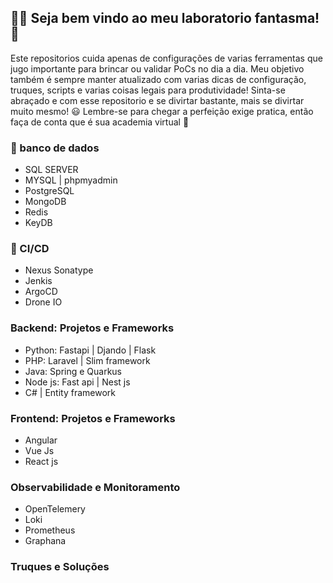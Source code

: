 ## 🧑‍🔬 Seja bem vindo ao meu laboratorio fantasma! 👻
Este repositorios cuida apenas de configurações de varias ferramentas que jugo importante para brincar ou validar PoCs no dia a dia.
Meu objetivo também é sempre manter atualizado com varias dicas de configuração, truques, scripts e varias coisas legais para produtividade!
Sinta-se abraçado e com esse repositorio e se divirtar bastante, mais se divirtar muito mesmo! 😃
Lembre-se para chegar a perfeição exige pratica, então faça de conta que é sua academia virtual 💪

### 🎲 banco de dados 
- SQL SERVER
- MYSQL | phpmyadmin
- PostgreSQL
- MongoDB
- Redis
- KeyDB

### 🦾 CI/CD
- Nexus Sonatype
- Jenkis
- ArgoCD
- Drone IO

### Backend: Projetos e Frameworks
- Python: Fastapi | Djando | Flask
- PHP: Laravel | Slim framework
- Java: Spring e Quarkus
- Node js: Fast api | Nest js
- C# | Entity framework

### Frontend: Projetos e Frameworks
- Angular
- Vue Js
- React js

### Observabilidade e Monitoramento
- OpenTelemery
- Loki
- Prometheus
- Graphana

### Truques e Soluções 
